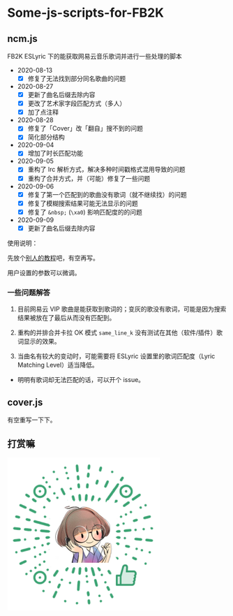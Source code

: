 # Some-js-scripts-for-FB2K

## ncm.js

FB2K ESLyric 下的能获取网易云音乐歌词并进行一些处理的脚本

- 2020-08-13
  - [x] 修复了无法找到部分同名歌曲的问题
- 2020-08-27
  - [x] 更新了曲名后缀去除内容
  - [x] 更改了艺术家字段匹配方式（多人）
  - [x] 加了点注释
- 2020-08-28
  - [x] 修复了「Cover」改「翻自」搜不到的问题
  - [x] 简化部分结构
- 2020-09-04
  - [x] 增加了时长匹配功能
- 2020-09-05
  - [x] 重构了 lrc 解析方式，解决多种时间戳格式混用导致的问题
  - [x] 重构了合并方式，并（可能）修复了一些问题
- 2020-09-06
  - [x] 修复了第一个匹配到的歌曲没有歌词（就不继续找）的问题
  - [x] 修复了模糊搜索结果可能无法显示的问题
  - [x] 修复了 `&nbsp;` (`\xa0`) 影响匹配度的的问题
- 2020-09-09
  - [x] 更新了曲名后缀去除内容

使用说明：

先放个[别人的教程](https://elia-is-me.github.io/2016/02-18-an-introduction-to-eslyric/)吧，有空再写。

用户设置的参数可以微调。

### 一些问题解答

1. 目前网易云 VIP 歌曲是能获取到歌词的；变灰的歌没有歌词，可能是因为搜索结果被放在了最后从而没有匹配到。

2. 重构的并排合并卡拉 OK 模式 `same_line_k` 没有测试在其他（软件/插件）歌词显示的效果。

3. 当曲名有较大的变动时，可能需要将 ESLyric 设置里的歌词匹配度（Lyric Matching Level）适当降低。

- 明明有歌词却无法匹配的话，可以开个 issue。

## cover.js

有空重写一下下。

## 打赏嘛

![](https://raw.githubusercontent.com/xiaopc/Some-js-script-for-FB2K/master/donate.png)